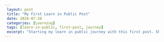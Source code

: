 ```yaml
---
 layout: post
 title: "My First Learn in Public Post"
 date: 2024-07-28
 categories: [Learning]
 tags: [learn-in-public, first-post, journey]
 excerpt: "Starting my learn in public journey with this first post. Sharing my experiences, challenges, and growth in development."
---
```


